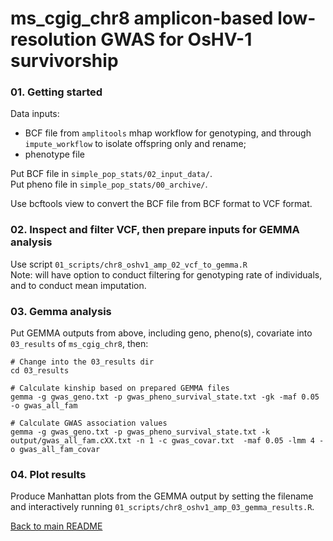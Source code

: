 # ms_cgig_chr8 amplicon-based low-resolution GWAS for OsHV-1 survivorship

### 01. Getting started ###
Data inputs:    
- BCF file from `amplitools` mhap workflow for genotyping, and through `impute_workflow` to isolate offspring only and rename;    
- phenotype file    

Put BCF file in `simple_pop_stats/02_input_data/`.      
Put pheno file in `simple_pop_stats/00_archive/`.    

Use bcftools view to convert the BCF file from BCF format to VCF format.    


### 02. Inspect and filter VCF, then prepare inputs for GEMMA analysis ###
Use script `01_scripts/chr8_oshv1_amp_02_vcf_to_gemma.R`       
Note: will have option to conduct filtering for genotyping rate of individuals, and to conduct mean imputation.   


### 03. Gemma analysis ###
Put GEMMA outputs from above, including geno, pheno(s), covariate into `03_results` of `ms_cgig_chr8`, then:     
```
# Change into the 03_results dir
cd 03_results

# Calculate kinship based on prepared GEMMA files
gemma -g gwas_geno.txt -p gwas_pheno_survival_state.txt -gk -maf 0.05 -o gwas_all_fam

# Calculate GWAS association values
gemma -g gwas_geno.txt -p gwas_pheno_survival_state.txt -k output/gwas_all_fam.cXX.txt -n 1 -c gwas_covar.txt  -maf 0.05 -lmm 4 -o gwas_all_fam_covar
```

### 04. Plot results ###
Produce Manhattan plots from the GEMMA output by setting the filename and interactively running `01_scripts/chr8_oshv1_amp_03_gemma_results.R`.    

[Back to main README](https://github.com/bensutherland/ms_cgig_chr8)

